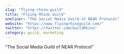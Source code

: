 ```yaml
---
slug: "flying-rhino-guild"
title: "Flying Rhino Guild"
oneliner: "The Social Media Guild of NEAR Protocol"
website: "https://www.flyingrhinoguild.com/"
twitter: "https://twitter.com/GuildRhino"
category: guild, marketing
---
```


“The Social Media Guild of NEAR Protocol”

